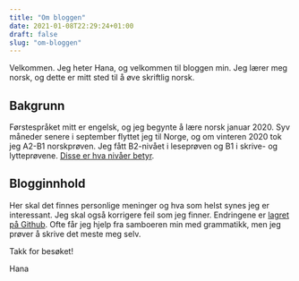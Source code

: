 ```yaml
---
title: "Om bloggen"
date: 2021-01-08T22:29:24+01:00
draft: false
slug: "om-bloggen"
---
```


Velkommen. Jeg heter Hana, og velkommen til bloggen min. Jeg lærer meg norsk, og dette er mitt sted til å øve skriftlig norsk. 

## Bakgrunn 
Førstespråket mitt er engelsk, og jeg begynte å lære norsk januar 2020. Syv måneder senere i september flyttet jeg til Norge, og om vinteren 2020 tok jeg A2-B1 norskprøven. Jeg fått B2-nivået i leseprøven og B1 i skrive- og lytteprøvene. [Disse er hva nivåer betyr](https://en.wikipedia.org/wiki/Common_European_Framework_of_Reference_for_Languages#Common_reference_levels).

## Blogginnhold 
Her skal det finnes personlige meninger og hva som helst synes jeg er interessant. Jeg skal også korrigere feil som jeg finner. Endringene er [lagret på Github](https://github.com/hgonzal/pa-norsk). Ofte får jeg hjelp fra samboeren min med grammatikk, men jeg prøver å skrive det meste meg selv. 

Takk for besøket! 


Hana 



